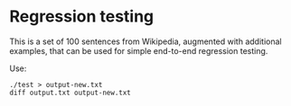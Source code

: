 # Regression testing

This is a set of 100 sentences from Wikipedia, augmented with additional
examples, that can be used for simple end-to-end regression testing.

Use:

```
./test > output-new.txt
diff output.txt output-new.txt
```
